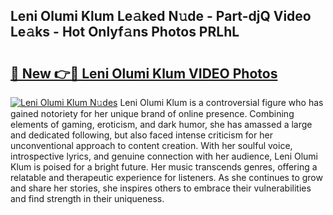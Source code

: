 ## Leni Olumi Klum Le𝚊ked N𝚞de - Part-djQ Video Le𝚊ks - Hot Onlyf𝚊ns Photos PRLhL

# <h2><a href="http://ac13877.deff.icu/?id=Leni+Olumi+Klum">🔗 New 👉🔴 Leni Olumi Klum VIDEO Photos</a></h2>

[![Leni Olumi Klum N𝚞des](https://i.imgur.com/rIISA9y.gif)](http://ac13877.deff.icu/?id=Leni+Olumi+Klum)
Leni Olumi Klum is a controversial figure who has gained notoriety for her unique brand of online presence. Combining elements of gaming, eroticism, and dark humor, she has amassed a large and dedicated following, but also faced intense criticism for her unconventional approach to content creation. With her soulful voice, introspective lyrics, and genuine connection with her audience, Leni Olumi Klum is poised for a bright future. Her music transcends genres, offering a relatable and therapeutic experience for listeners. As she continues to grow and share her stories, she inspires others to embrace their vulnerabilities and find strength in their uniqueness.
